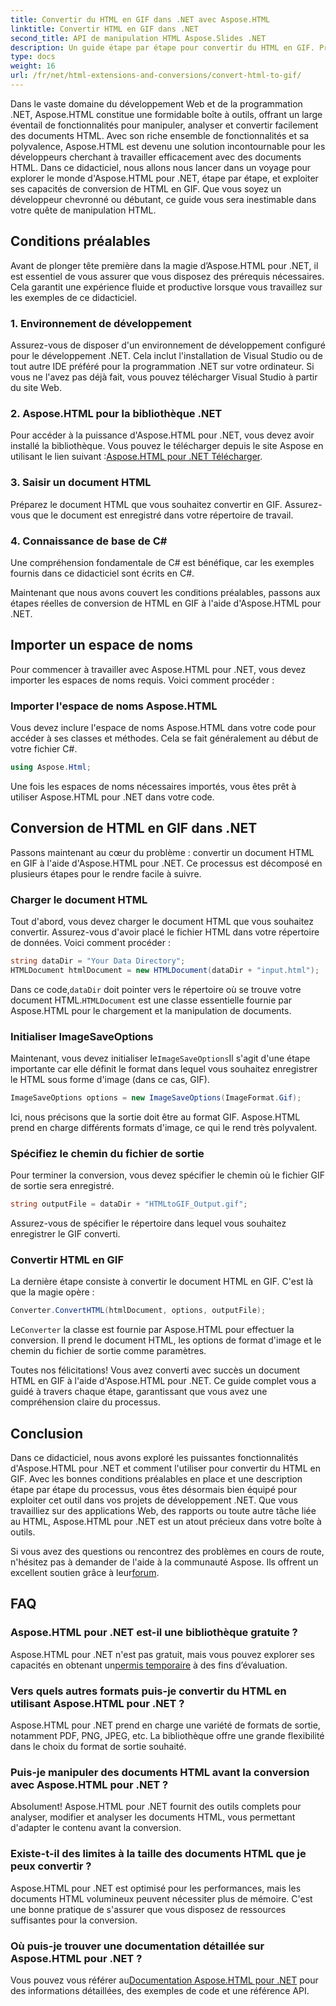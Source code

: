 ```yaml
---
title: Convertir du HTML en GIF dans .NET avec Aspose.HTML
linktitle: Convertir HTML en GIF dans .NET
second_title: API de manipulation HTML Aspose.Slides .NET
description: Un guide étape par étape pour convertir du HTML en GIF. Prérequis, exemples de code, FAQ et bien plus encore ! Optimisez votre manipulation HTML avec Aspose.HTML.
type: docs
weight: 16
url: /fr/net/html-extensions-and-conversions/convert-html-to-gif/
---
```


Dans le vaste domaine du développement Web et de la programmation .NET, Aspose.HTML constitue une formidable boîte à outils, offrant un large éventail de fonctionnalités pour manipuler, analyser et convertir facilement des documents HTML. Avec son riche ensemble de fonctionnalités et sa polyvalence, Aspose.HTML est devenu une solution incontournable pour les développeurs cherchant à travailler efficacement avec des documents HTML. Dans ce didacticiel, nous allons nous lancer dans un voyage pour explorer le monde d'Aspose.HTML pour .NET, étape par étape, et exploiter ses capacités de conversion de HTML en GIF. Que vous soyez un développeur chevronné ou débutant, ce guide vous sera inestimable dans votre quête de manipulation HTML.

## Conditions préalables

Avant de plonger tête première dans la magie d’Aspose.HTML pour .NET, il est essentiel de vous assurer que vous disposez des prérequis nécessaires. Cela garantit une expérience fluide et productive lorsque vous travaillez sur les exemples de ce didacticiel.

### 1. Environnement de développement

Assurez-vous de disposer d'un environnement de développement configuré pour le développement .NET. Cela inclut l'installation de Visual Studio ou de tout autre IDE préféré pour la programmation .NET sur votre ordinateur. Si vous ne l'avez pas déjà fait, vous pouvez télécharger Visual Studio à partir du site Web.

### 2. Aspose.HTML pour la bibliothèque .NET

 Pour accéder à la puissance d'Aspose.HTML pour .NET, vous devez avoir installé la bibliothèque. Vous pouvez le télécharger depuis le site Aspose en utilisant le lien suivant :[Aspose.HTML pour .NET Télécharger](https://releases.aspose.com/html/net/).

### 3. Saisir un document HTML

Préparez le document HTML que vous souhaitez convertir en GIF. Assurez-vous que le document est enregistré dans votre répertoire de travail.

### 4. Connaissance de base de C#

Une compréhension fondamentale de C# est bénéfique, car les exemples fournis dans ce didacticiel sont écrits en C#.

Maintenant que nous avons couvert les conditions préalables, passons aux étapes réelles de conversion de HTML en GIF à l'aide d'Aspose.HTML pour .NET.

## Importer un espace de noms

Pour commencer à travailler avec Aspose.HTML pour .NET, vous devez importer les espaces de noms requis. Voici comment procéder :

### Importer l'espace de noms Aspose.HTML

Vous devez inclure l'espace de noms Aspose.HTML dans votre code pour accéder à ses classes et méthodes. Cela se fait généralement au début de votre fichier C#.

```csharp
using Aspose.Html;
```

Une fois les espaces de noms nécessaires importés, vous êtes prêt à utiliser Aspose.HTML pour .NET dans votre code.

## Conversion de HTML en GIF dans .NET

Passons maintenant au cœur du problème : convertir un document HTML en GIF à l'aide d'Aspose.HTML pour .NET. Ce processus est décomposé en plusieurs étapes pour le rendre facile à suivre.

### Charger le document HTML

Tout d'abord, vous devez charger le document HTML que vous souhaitez convertir. Assurez-vous d'avoir placé le fichier HTML dans votre répertoire de données. Voici comment procéder :

```csharp
string dataDir = "Your Data Directory";
HTMLDocument htmlDocument = new HTMLDocument(dataDir + "input.html");
```

 Dans ce code,`dataDir` doit pointer vers le répertoire où se trouve votre document HTML.`HTMLDocument` est une classe essentielle fournie par Aspose.HTML pour le chargement et la manipulation de documents.

### Initialiser ImageSaveOptions

 Maintenant, vous devez initialiser le`ImageSaveOptions`Il s'agit d'une étape importante car elle définit le format dans lequel vous souhaitez enregistrer le HTML sous forme d'image (dans ce cas, GIF).

```csharp
ImageSaveOptions options = new ImageSaveOptions(ImageFormat.Gif);
```

Ici, nous précisons que la sortie doit être au format GIF. Aspose.HTML prend en charge différents formats d'image, ce qui le rend très polyvalent.

### Spécifiez le chemin du fichier de sortie

Pour terminer la conversion, vous devez spécifier le chemin où le fichier GIF de sortie sera enregistré.

```csharp
string outputFile = dataDir + "HTMLtoGIF_Output.gif";
```

Assurez-vous de spécifier le répertoire dans lequel vous souhaitez enregistrer le GIF converti.

### Convertir HTML en GIF

La dernière étape consiste à convertir le document HTML en GIF. C'est là que la magie opère :

```csharp
Converter.ConvertHTML(htmlDocument, options, outputFile);
```

 Le`Converter` la classe est fournie par Aspose.HTML pour effectuer la conversion. Il prend le document HTML, les options de format d'image et le chemin du fichier de sortie comme paramètres.

Toutes nos félicitations! Vous avez converti avec succès un document HTML en GIF à l'aide d'Aspose.HTML pour .NET. Ce guide complet vous a guidé à travers chaque étape, garantissant que vous avez une compréhension claire du processus.

## Conclusion

Dans ce didacticiel, nous avons exploré les puissantes fonctionnalités d'Aspose.HTML pour .NET et comment l'utiliser pour convertir du HTML en GIF. Avec les bonnes conditions préalables en place et une description étape par étape du processus, vous êtes désormais bien équipé pour exploiter cet outil dans vos projets de développement .NET. Que vous travailliez sur des applications Web, des rapports ou toute autre tâche liée au HTML, Aspose.HTML pour .NET est un atout précieux dans votre boîte à outils.

 Si vous avez des questions ou rencontrez des problèmes en cours de route, n'hésitez pas à demander de l'aide à la communauté Aspose. Ils offrent un excellent soutien grâce à leur[forum](https://forum.aspose.com/).

## FAQ

### Aspose.HTML pour .NET est-il une bibliothèque gratuite ?
 Aspose.HTML pour .NET n'est pas gratuit, mais vous pouvez explorer ses capacités en obtenant un[permis temporaire](https://purchase.aspose.com/temporary-license/) à des fins d’évaluation.

### Vers quels autres formats puis-je convertir du HTML en utilisant Aspose.HTML pour .NET ?
Aspose.HTML pour .NET prend en charge une variété de formats de sortie, notamment PDF, PNG, JPEG, etc. La bibliothèque offre une grande flexibilité dans le choix du format de sortie souhaité.

### Puis-je manipuler des documents HTML avant la conversion avec Aspose.HTML pour .NET ?
Absolument! Aspose.HTML pour .NET fournit des outils complets pour analyser, modifier et analyser les documents HTML, vous permettant d'adapter le contenu avant la conversion.

### Existe-t-il des limites à la taille des documents HTML que je peux convertir ?
Aspose.HTML pour .NET est optimisé pour les performances, mais les documents HTML volumineux peuvent nécessiter plus de mémoire. C'est une bonne pratique de s'assurer que vous disposez de ressources suffisantes pour la conversion.

### Où puis-je trouver une documentation détaillée sur Aspose.HTML pour .NET ?
 Vous pouvez vous référer au[Documentation Aspose.HTML pour .NET](https://reference.aspose.com/html/net/) pour des informations détaillées, des exemples de code et une référence API.
